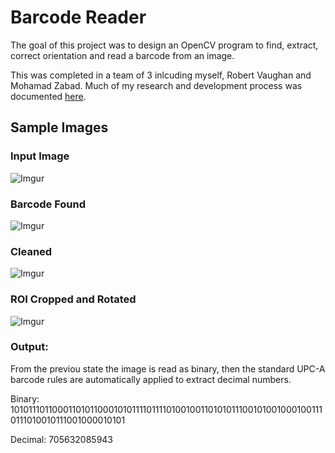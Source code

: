 # Barcode Reader

The goal of this project was to design an OpenCV program to find, extract, correct orientation and read a barcode from an image.

This was completed in a team of 3 inlcuding myself, Robert Vaughan and Mohamad Zabad. Much of my research and development process was documented [here](https://2284benryan.blogspot.com/ "https://2284benryan.blogspot.com/").

## Sample Images

### Input Image
![Imgur](https://i.imgur.com/KhxaADM.jpg "Original")

### Barcode Found
![Imgur](https://i.imgur.com/dDhI7IP.jpg "Found")

### Cleaned
![Imgur](https://i.imgur.com/pBTqqIc.jpg "Cleaned")

### ROI Cropped and Rotated
![Imgur](https://i.imgur.com/9r40wp4.jpg "ROI")

### Output:
From the previou state the image is read as binary, then the standard UPC-A barcode rules are automatically applied to extract decimal numbers.

Binary: 10101110110001101011000101011110111101001001101010111001010010001001110111010010111001000010101

Decimal: 705632085943
